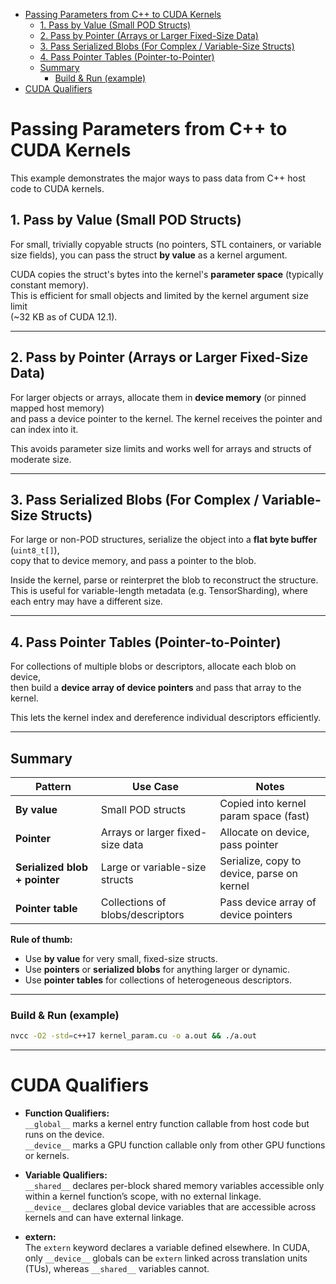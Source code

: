 - [Passing Parameters from C++ to CUDA Kernels](#passing-parameters-from-c-to-cuda-kernels)
  - [1. Pass by Value (Small POD Structs)](#1-pass-by-value-small-pod-structs)
  - [2. Pass by Pointer (Arrays or Larger Fixed-Size Data)](#2-pass-by-pointer-arrays-or-larger-fixed-size-data)
  - [3. Pass Serialized Blobs (For Complex / Variable-Size Structs)](#3-pass-serialized-blobs-for-complex--variable-size-structs)
  - [4. Pass Pointer Tables (Pointer-to-Pointer)](#4-pass-pointer-tables-pointer-to-pointer)
  - [Summary](#summary)
    - [Build \& Run (example)](#build--run-example)
- [CUDA Qualifiers](#cuda-qualifiers)

# Passing Parameters from C++ to CUDA Kernels

This example demonstrates the major ways to pass data from C++ host code to CUDA kernels.

## 1. Pass by Value (Small POD Structs)

For small, trivially copyable structs (no pointers, STL containers, or variable size fields),
you can pass the struct **by value** as a kernel argument.  

CUDA copies the struct's bytes into the kernel's **parameter space** (typically constant memory).  
This is efficient for small objects and limited by the kernel argument size limit  
(~32 KB as of CUDA 12.1).

---

## 2. Pass by Pointer (Arrays or Larger Fixed-Size Data)

For larger objects or arrays, allocate them in **device memory** (or pinned mapped host memory)  
and pass a device pointer to the kernel. The kernel receives the pointer and can index into it.

This avoids parameter size limits and works well for arrays and structs of moderate size.

---

## 3. Pass Serialized Blobs (For Complex / Variable-Size Structs)

For large or non-POD structures, serialize the object into a **flat byte buffer** (`uint8_t[]`),  
copy that to device memory, and pass a pointer to the blob.

Inside the kernel, parse or reinterpret the blob to reconstruct the structure.  
This is useful for variable-length metadata (e.g. TensorSharding), where each entry may have a different size.

---

## 4. Pass Pointer Tables (Pointer-to-Pointer)

For collections of multiple blobs or descriptors, allocate each blob on device,  
then build a **device array of device pointers** and pass that array to the kernel.

This lets the kernel index and dereference individual descriptors efficiently.

---

## Summary

| Pattern                       | Use Case                                 | Notes |
|-------------------------------|-------------------------------------------|-------|
| **By value**                  | Small POD structs                        | Copied into kernel param space (fast) |
| **Pointer**                   | Arrays or larger fixed-size data         | Allocate on device, pass pointer |
| **Serialized blob + pointer** | Large or variable-size structs           | Serialize, copy to device, parse on kernel |
| **Pointer table**             | Collections of blobs/descriptors         | Pass device array of device pointers |

**Rule of thumb:**  
- Use **by value** for very small, fixed-size structs.  
- Use **pointers** or **serialized blobs** for anything larger or dynamic.  
- Use **pointer tables** for collections of heterogeneous descriptors.

---

### Build & Run (example)

```bash
nvcc -O2 -std=c++17 kernel_param.cu -o a.out && ./a.out
```

---

# CUDA Qualifiers

- **Function Qualifiers:**  
  `__global__` marks a kernel entry function callable from host code but runs on the device.  
  `__device__` marks a GPU function callable only from other GPU functions or kernels.

- **Variable Qualifiers:**  
  `__shared__` declares per-block shared memory variables accessible only within a kernel function’s scope, with no external linkage.  
  `__device__` declares global device variables that are accessible across kernels and can have external linkage.

- **extern:**  
  The `extern` keyword declares a variable defined elsewhere. In CUDA, only `__device__` globals can be `extern` linked across translation units (TUs), whereas `__shared__` variables cannot.
